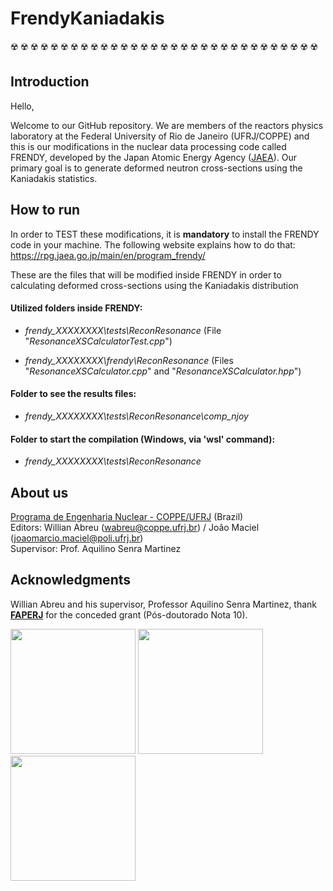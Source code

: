 # FrendyKaniadakis
:radioactive: :radioactive: :radioactive: :radioactive: :radioactive: :radioactive: :radioactive: :radioactive: :radioactive: :radioactive: :radioactive: :radioactive: :radioactive: :radioactive: :radioactive: :radioactive: :radioactive: :radioactive: :radioactive: :radioactive: :radioactive: :radioactive: :radioactive: :radioactive: :radioactive: :radioactive: :radioactive: :radioactive: :radioactive: :radioactive: :radioactive:  

## Introduction

Hello, 


Welcome to our GitHub repository. We are members of the reactors physics laboratory at the Federal University of Rio de Janeiro (UFRJ/COPPE) and this is our modifications in the nuclear data processing code called FRENDY, developed by the Japan Atomic Energy Agency ([JAEA](https://www.jaea.go.jp/english/)). Our primary goal is to generate deformed neutron cross-sections using the Kaniadakis statistics.

## How to run

In order to TEST these modifications, it is **mandatory** to install the FRENDY code in your machine. The following website explains how to do that:
https://rpg.jaea.go.jp/main/en/program_frendy/

These are the files that will be modified inside FRENDY
in order to calculating deformed cross-sections using the Kaniadakis distribution

#### Utilized folders inside FRENDY:

* _frendy_XXXXXXXX\tests\ReconResonance_ (File "_ResonanceXSCalculatorTest.cpp_")

* _frendy_XXXXXXXX\frendy\ReconResonance_ (Files "_ResonanceXSCalculator.cpp_" and "_ResonanceXSCalculator.hpp_")

#### Folder to see the results files:

* _frendy_XXXXXXXX\tests\ReconResonance\comp_njoy_

#### Folder to start the compilation (Windows, via 'wsl' command):

* _frendy_XXXXXXXX\tests\ReconResonance_

## About us

[Programa de Engenharia Nuclear - COPPE/UFRJ](http://www.con.ufrj.br/) (Brazil)    
Editors: Willian Abreu (wabreu@coppe.ufrj.br) / João Maciel (joaomarcio.maciel@poli.ufrj.br)    
Supervisor: Prof. Aquilino Senra Martinez  

## Acknowledgments

Willian Abreu and his supervisor, Professor Aquilino Senra Martinez, thank [**FAPERJ**](https://www.faperj.br/) for the conceded grant (Pós-doutorado Nota 10). 

<img src="http://www.con.ufrj.br/wp-content/uploads/2015/07/logo.gif" width="200"> <img src="https://www.faperj.br/downloads/logomarcas/logo.jpg" width="200" style="text-align:center">  <img src="https://upload.wikimedia.org/wikipedia/pt/1/1e/Logo_COPPE_-_UFRJ.jpg" width="200" style="text-align:center">





